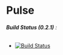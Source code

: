 # Pulse

###### **Build Status (0.2.1)** :
- [![Build Status](https://travis-ci.com/PulselabApps/Pulse.svg?token=sauqEDKxdV5cD6YPypoK&branch=0.2.1)](https://travis-ci.com/PulselabApps/Pulse)
